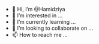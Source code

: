 - 👋 Hi, I’m @Hamidziya
- 👀 I’m interested in ...
- 🌱 I’m currently learning ...
- 💞️ I’m looking to collaborate on ...
- 📫 How to reach me ...

<!---
Hamidziya/Hamidziya is a ✨ special ✨ repository because its `README.md` (this file) appears on your GitHub profile.
You can click the Preview link to take a look at your changes.
--->
